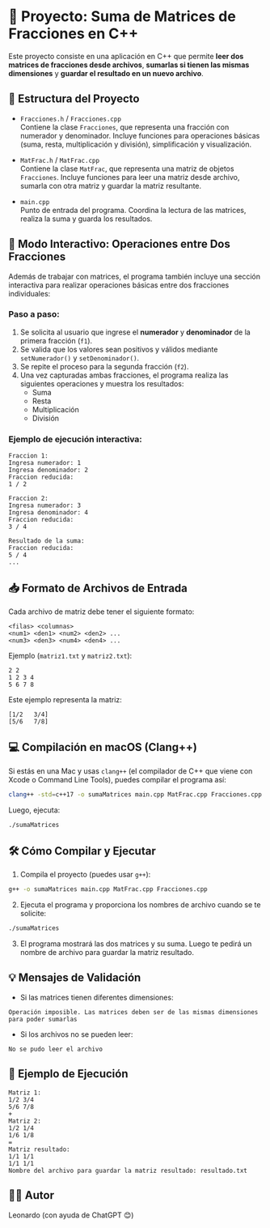 # 🧮 Proyecto: Suma de Matrices de Fracciones en C++

Este proyecto consiste en una aplicación en C++ que permite **leer dos matrices de fracciones desde archivos**, **sumarlas si tienen las mismas dimensiones** y **guardar el resultado en un nuevo archivo**.

## 📁 Estructura del Proyecto

- `Fracciones.h` / `Fracciones.cpp`  
  Contiene la clase `Fracciones`, que representa una fracción con numerador y denominador. Incluye funciones para operaciones básicas (suma, resta, multiplicación y división), simplificación y visualización.

- `MatFrac.h` / `MatFrac.cpp`  
  Contiene la clase `MatFrac`, que representa una matriz de objetos `Fracciones`. Incluye funciones para leer una matriz desde archivo, sumarla con otra matriz y guardar la matriz resultante.

- `main.cpp`  
  Punto de entrada del programa. Coordina la lectura de las matrices, realiza la suma y guarda los resultados.

## 🧮 Modo Interactivo: Operaciones entre Dos Fracciones

Además de trabajar con matrices, el programa también incluye una sección interactiva para realizar operaciones básicas entre dos fracciones individuales:

### Paso a paso:

1. Se solicita al usuario que ingrese el **numerador** y **denominador** de la primera fracción (`f1`).
2. Se valida que los valores sean positivos y válidos mediante `setNumerador()` y `setDenominador()`.
3. Se repite el proceso para la segunda fracción (`f2`).
4. Una vez capturadas ambas fracciones, el programa realiza las siguientes operaciones y muestra los resultados:
   - Suma
   - Resta
   - Multiplicación
   - División

### Ejemplo de ejecución interactiva:

```
Fraccion 1:
Ingresa numerador: 1
Ingresa denominador: 2
Fraccion reducida:
1 / 2

Fraccion 2:
Ingresa numerador: 3
Ingresa denominador: 4
Fraccion reducida:
3 / 4

Resultado de la suma:
Fraccion reducida:
5 / 4
...
```

## 📥 Formato de Archivos de Entrada

Cada archivo de matriz debe tener el siguiente formato:

```
<filas> <columnas>
<num1> <den1> <num2> <den2> ...
<num3> <den3> <num4> <den4> ...
```

Ejemplo (`matriz1.txt` y `matriz2.txt`):

```
2 2
1 2 3 4
5 6 7 8
```

Este ejemplo representa la matriz:

```
[1/2   3/4]
[5/6   7/8]
```
## 💻 Compilación en macOS (Clang++)

Si estás en una Mac y usas `clang++` (el compilador de C++ que viene con Xcode o Command Line Tools), puedes compilar el programa así:

```bash
clang++ -std=c++17 -o sumaMatrices main.cpp MatFrac.cpp Fracciones.cpp
```

Luego, ejecuta:

```bash
./sumaMatrices
```

## 🛠️ Cómo Compilar y Ejecutar

1. Compila el proyecto (puedes usar `g++`):

```bash
g++ -o sumaMatrices main.cpp MatFrac.cpp Fracciones.cpp
```

2. Ejecuta el programa y proporciona los nombres de archivo cuando se te solicite:

```bash
./sumaMatrices
```

3. El programa mostrará las dos matrices y su suma. Luego te pedirá un nombre de archivo para guardar la matriz resultado.

## 💡 Mensajes de Validación

- Si las matrices tienen diferentes dimensiones:
```
Operación imposible. Las matrices deben ser de las mismas dimensiones para poder sumarlas
```

- Si los archivos no se pueden leer:
```
No se pudo leer el archivo
```

## 📌 Ejemplo de Ejecución

```
Matriz 1:
1/2 3/4
5/6 7/8
+
Matriz 2:
1/2 1/4
1/6 1/8
=
Matriz resultado:
1/1 1/1
1/1 1/1
Nombre del archivo para guardar la matriz resultado: resultado.txt
```

## 👨‍💻 Autor

Leonardo (con ayuda de ChatGPT 😊)